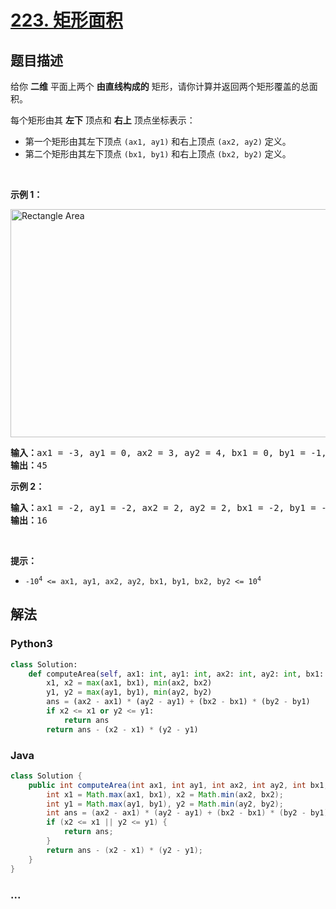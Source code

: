 # [223. 矩形面积](https://leetcode-cn.com/problems/rectangle-area)



## 题目描述

<!-- 这里写题目描述 -->

<p>给你 <strong>二维</strong> 平面上两个 <strong>由直线构成的</strong> 矩形，请你计算并返回两个矩形覆盖的总面积。</p>

<p>每个矩形由其 <strong>左下</strong> 顶点和 <strong>右上</strong> 顶点坐标表示：</p>

<div class="MachineTrans-Lines">
<ul>
	<li class="MachineTrans-lang-zh-CN">第一个矩形由其左下顶点 <code>(ax1, ay1)</code> 和右上顶点 <code>(ax2, ay2)</code> 定义。</li>
	<li class="MachineTrans-lang-zh-CN">第二个矩形由其左下顶点 <code>(bx1, by1)</code> 和右上顶点 <code>(bx2, by2)</code> 定义。</li>
</ul>
</div>

<p> </p>

<p><strong>示例 1：</strong></p>
<img alt="Rectangle Area" src="https://assets.leetcode.com/uploads/2021/05/08/rectangle-plane.png" style="width: 700px; height: 365px;" />
<pre>
<strong>输入：</strong>ax1 = -3, ay1 = 0, ax2 = 3, ay2 = 4, bx1 = 0, by1 = -1, bx2 = 9, by2 = 2
<strong>输出：</strong>45
</pre>

<p><strong>示例 2：</strong></p>

<pre>
<strong>输入：</strong>ax1 = -2, ay1 = -2, ax2 = 2, ay2 = 2, bx1 = -2, by1 = -2, bx2 = 2, by2 = 2
<strong>输出：</strong>16
</pre>

<p> </p>

<p><strong>提示：</strong></p>

<ul>
	<li><code>-10<sup>4</sup> <= ax1, ay1, ax2, ay2, bx1, by1, bx2, by2 <= 10<sup>4</sup></code></li>
</ul>


## 解法

<!-- 这里可写通用的实现逻辑 -->

<!-- tabs:start -->

### **Python3**

<!-- 这里可写当前语言的特殊实现逻辑 -->

```python
class Solution:
    def computeArea(self, ax1: int, ay1: int, ax2: int, ay2: int, bx1: int, by1: int, bx2: int, by2: int) -> int:
        x1, x2 = max(ax1, bx1), min(ax2, bx2)
        y1, y2 = max(ay1, by1), min(ay2, by2)
        ans = (ax2 - ax1) * (ay2 - ay1) + (bx2 - bx1) * (by2 - by1)
        if x2 <= x1 or y2 <= y1:
            return ans
        return ans - (x2 - x1) * (y2 - y1)
```

### **Java**

<!-- 这里可写当前语言的特殊实现逻辑 -->

```java
class Solution {
    public int computeArea(int ax1, int ay1, int ax2, int ay2, int bx1, int by1, int bx2, int by2) {
        int x1 = Math.max(ax1, bx1), x2 = Math.min(ax2, bx2);
        int y1 = Math.max(ay1, by1), y2 = Math.min(ay2, by2);
        int ans = (ax2 - ax1) * (ay2 - ay1) + (bx2 - bx1) * (by2 - by1);
        if (x2 <= x1 || y2 <= y1) {
            return ans;
        }
        return ans - (x2 - x1) * (y2 - y1);
    }
}
```

### **...**

```

```

<!-- tabs:end -->
